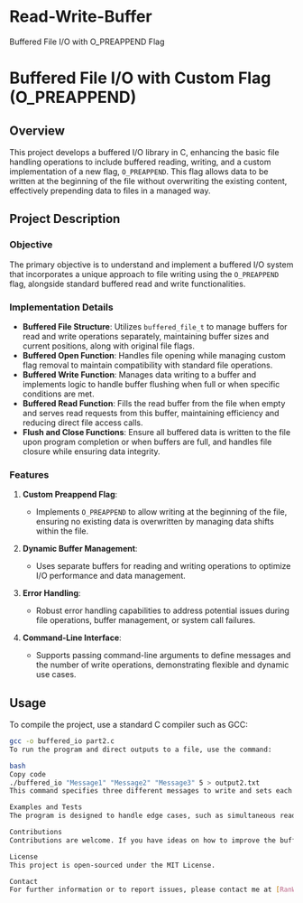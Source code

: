 # Read-Write-Buffer
Buffered File I/O with O_PREAPPEND Flag
# Buffered File I/O with Custom Flag (O_PREAPPEND)

## Overview

This project develops a buffered I/O library in C, enhancing the basic file handling operations to include buffered reading, writing, and a custom implementation of a new flag, `O_PREAPPEND`. This flag allows data to be written at the beginning of the file without overwriting the existing content, effectively prepending data to files in a managed way.

## Project Description

### Objective

The primary objective is to understand and implement a buffered I/O system that incorporates a unique approach to file writing using the `O_PREAPPEND` flag, alongside standard buffered read and write functionalities.

### Implementation Details

- **Buffered File Structure**: Utilizes `buffered_file_t` to manage buffers for read and write operations separately, maintaining buffer sizes and current positions, along with original file flags.
- **Buffered Open Function**: Handles file opening while managing custom flag removal to maintain compatibility with standard file operations.
- **Buffered Write Function**: Manages data writing to a buffer and implements logic to handle buffer flushing when full or when specific conditions are met.
- **Buffered Read Function**: Fills the read buffer from the file when empty and serves read requests from this buffer, maintaining efficiency and reducing direct file access calls.
- **Flush and Close Functions**: Ensure all buffered data is written to the file upon program completion or when buffers are full, and handles file closure while ensuring data integrity.

### Features

1. **Custom Preappend Flag**:
   - Implements `O_PREAPPEND` to allow writing at the beginning of the file, ensuring no existing data is overwritten by managing data shifts within the file.

2. **Dynamic Buffer Management**:
   - Uses separate buffers for reading and writing operations to optimize I/O performance and data management.

3. **Error Handling**:
   - Robust error handling capabilities to address potential issues during file operations, buffer management, or system call failures.

4. **Command-Line Interface**:
   - Supports passing command-line arguments to define messages and the number of write operations, demonstrating flexible and dynamic use cases.

## Usage

To compile the project, use a standard C compiler such as GCC:

```bash
gcc -o buffered_io part2.c
To run the program and direct outputs to a file, use the command:

bash
Copy code
./buffered_io "Message1" "Message2" "Message3" 5 > output2.txt
This command specifies three different messages to write and sets each message to be written five times.

Examples and Tests
The program is designed to handle edge cases, such as simultaneous read and write operations, and manage buffer states effectively when switching between operations.

Contributions
Contributions are welcome. If you have ideas on how to improve the buffering logic or extend the functionality of the O_PREAPPEND flag, please fork this repository and submit a pull request.

License
This project is open-sourced under the MIT License.

Contact
For further information or to report issues, please contact me at [RanWurembrand@gmail.com].
